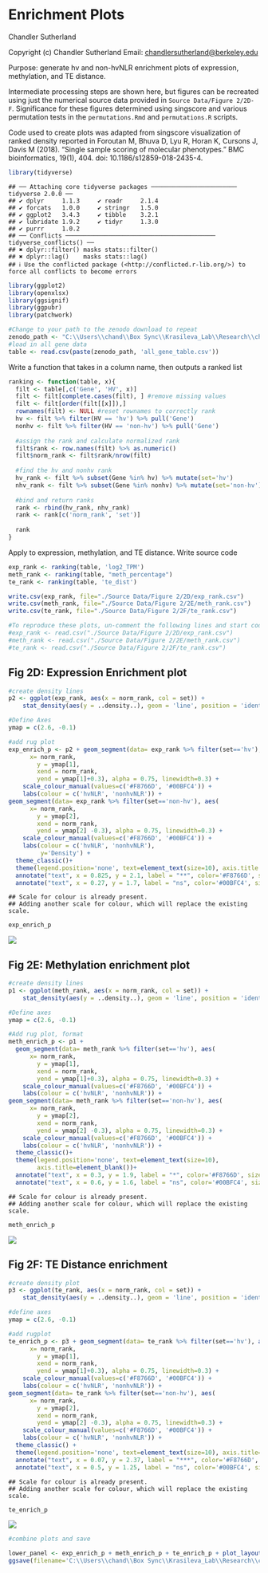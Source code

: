 Enrichment Plots
================
Chandler Sutherland

Copyright (c) Chandler Sutherland Email:
<chandlersutherland@berkeley.edu>

Purpose: generate hv and non-hvNLR enrichment plots of expression,
methylation, and TE distance.

Intermediate processing steps are shown here, but figures can be
recreated using just the numerical source data provided in
`Source Data/Figure 2/2D-F`. Significance for these figures determined
using singscore and various permutation tests in the `permutations.Rmd`
and `permutations.R` scripts.

Code used to create plots was adapted from singscore visualization of
ranked density reported in Foroutan M, Bhuva D, Lyu R, Horan K, Cursons
J, Davis M (2018). “Single sample scoring of molecular phenotypes.” BMC
bioinformatics, 19(1), 404. doi: 10.1186/s12859-018-2435-4.

``` r
library(tidyverse)
```

    ## ── Attaching core tidyverse packages ──────────────────────── tidyverse 2.0.0 ──
    ## ✔ dplyr     1.1.3     ✔ readr     2.1.4
    ## ✔ forcats   1.0.0     ✔ stringr   1.5.0
    ## ✔ ggplot2   3.4.3     ✔ tibble    3.2.1
    ## ✔ lubridate 1.9.2     ✔ tidyr     1.3.0
    ## ✔ purrr     1.0.2     
    ## ── Conflicts ────────────────────────────────────────── tidyverse_conflicts() ──
    ## ✖ dplyr::filter() masks stats::filter()
    ## ✖ dplyr::lag()    masks stats::lag()
    ## ℹ Use the conflicted package (<http://conflicted.r-lib.org/>) to force all conflicts to become errors

``` r
library(ggplot2)
library(openxlsx)
library(ggsignif)
library(ggpubr)
library(patchwork)
```

``` r
#Change to your path to the zenodo download to repeat 
zenodo_path <- "C:\\Users\\chand\\Box Sync\\Krasileva_Lab\\Research\\chandler\\Krasileva Lab\\E14\\Zenodo V2\\"
#load in all gene data 
table <- read.csv(paste(zenodo_path, 'all_gene_table.csv'))
```

Write a function that takes in a column name, then outputs a ranked list

``` r
ranking <- function(table, x){
  filt <- table[,c('Gene', 'HV', x)] 
  filt <- filt[complete.cases(filt), ] #remove missing values 
  filt <- filt[order(filt[[x]]),]
  rownames(filt) <- NULL #reset rownames to correctly rank
  hv <- filt %>% filter(HV == 'hv') %>% pull('Gene')
  nonhv <- filt %>% filter(HV == 'non-hv') %>% pull('Gene')
  
  #assign the rank and calculate normalized rank 
  filt$rank <- row.names(filt) %>% as.numeric()
  filt$norm_rank <- filt$rank/nrow(filt)
  
  #find the hv and nonhv rank 
  hv_rank <- filt %>% subset(Gene %in% hv) %>% mutate(set='hv')
  nhv_rank <- filt %>% subset(Gene %in% nonhv) %>% mutate(set='non-hv')
  
  #bind and return ranks
  rank <- rbind(hv_rank, nhv_rank)
  rank <- rank[c('norm_rank', 'set')]
  
  rank
}
```

Apply to expression, methylation, and TE distance. Write source code

``` r
exp_rank <- ranking(table, 'log2_TPM')
meth_rank <- ranking(table, "meth_percentage")
te_rank <- ranking(table, 'te_dist')

write.csv(exp_rank, file="./Source Data/Figure 2/2D/exp_rank.csv")
write.csv(meth_rank, file="./Source Data/Figure 2/2E/meth_rank.csv")
write.csv(te_rank, file="./Source Data/Figure 2/2F/te_rank.csv")

#To reproduce these plots, un-comment the following lines and start code from there  
#exp_rank <- read.csv("./Source Data/Figure 2/2D/exp_rank.csv")
#meth_rank <- read.csv("./Source Data/Figure 2/2E/meth_rank.csv")
#te_rank <- read.csv("./Source Data/Figure 2/2F/te_rank.csv")
```

## Fig 2D: Expression Enrichment plot

``` r
#create density lines 
p2 <- ggplot(exp_rank, aes(x = norm_rank, col = set)) +
    stat_density(aes(y = ..density..), geom = 'line', position = 'identity', linewidth=0.3)

#Define Axes
ymap = c(2.6, -0.1)

#add rug plot 
exp_enrich_p <- p2 + geom_segment(data= exp_rank %>% filter(set=='hv'), aes(
      x= norm_rank,
        y = ymap[1],
        xend = norm_rank,
        yend = ymap[1]+0.3), alpha = 0.75, linewidth=0.3) +
    scale_colour_manual(values=c('#F8766D', '#00BFC4')) +
    labs(colour = c('hvNLR', 'nonhvNLR')) +
geom_segment(data= exp_rank %>% filter(set=='non-hv'), aes(
      x= norm_rank,
        y = ymap[2],
        xend = norm_rank,
        yend = ymap[2] -0.3), alpha = 0.75, linewidth=0.3) +
    scale_colour_manual(values=c('#F8766D', '#00BFC4')) +
    labs(colour = c('hvNLR', 'nonhvNLR'), 
         y='Density') +
  theme_classic()+
  theme(legend.position='none', text=element_text(size=10), axis.title.x=element_blank()) +
  annotate("text", x = 0.825, y = 2.1, label = "**", color='#F8766D', size=3) + #Greatest sample p value for singscore enrichment is 0.002
  annotate("text", x = 0.27, y = 1.7, label = "ns", color='#00BFC4', size=3)
```

    ## Scale for colour is already present.
    ## Adding another scale for colour, which will replace the existing scale.

``` r
exp_enrich_p
```

![](enrichment_plots_files/figure-gfm/Fig2D-1.png)<!-- -->

## Fig 2E: Methylation enrichment plot

``` r
#create density lines 
p1 <- ggplot(meth_rank, aes(x = norm_rank, col = set)) +
    stat_density(aes(y = ..density..), geom = 'line', position = 'identity', linewidth=0.3)

#Define axes 
ymap = c(2.6, -0.1)

#Add rug plot, format 
meth_enrich_p <- p1 + 
  geom_segment(data= meth_rank %>% filter(set=='hv'), aes(
      x= norm_rank,
        y = ymap[1],
        xend = norm_rank,
        yend = ymap[1]+0.3), alpha = 0.75, linewidth=0.3) +
    scale_colour_manual(values=c('#F8766D', '#00BFC4')) +
    labs(colour = c('hvNLR', 'nonhvNLR')) +
geom_segment(data= meth_rank %>% filter(set=='non-hv'), aes(
      x= norm_rank,
        y = ymap[2],
        xend = norm_rank,
        yend = ymap[2] -0.3), alpha = 0.75, linewidth=0.3) +
    scale_colour_manual(values=c('#F8766D', '#00BFC4')) +
    labs(colour = c('hvNLR', 'nonhvNLR')) +
  theme_classic()+
  theme(legend.position='none', text=element_text(size=10), 
        axis.title=element_blank())+
  annotate("text", x = 0.3, y = 1.9, label = "*", color='#F8766D', size=3)+ # (see permutations.Rmd for calculation)
  annotate("text", x = 0.6, y = 1.6, label = "ns", color='#00BFC4', size=3)
```

    ## Scale for colour is already present.
    ## Adding another scale for colour, which will replace the existing scale.

``` r
meth_enrich_p
```

![](enrichment_plots_files/figure-gfm/Fig2E-1.png)<!-- -->

## Fig 2F: TE Distance enrichment

``` r
#create density plot 
p3 <- ggplot(te_rank, aes(x = norm_rank, col = set)) +
    stat_density(aes(y = ..density..), geom = 'line', position = 'identity', linewidth=0.3)

#define axes 
ymap = c(2.6, -0.1)

#add rugplot 
te_enrich_p <- p3 + geom_segment(data= te_rank %>% filter(set=='hv'), aes(
      x= norm_rank,
        y = ymap[1],
        xend = norm_rank,
        yend = ymap[1]+0.3), alpha = 0.75, linewidth=0.3) +
    scale_colour_manual(values=c('#F8766D', '#00BFC4')) +
    labs(colour = c('hvNLR', 'nonhvNLR')) +
geom_segment(data= te_rank %>% filter(set=='non-hv'), aes(
      x= norm_rank,
        y = ymap[2],
        xend = norm_rank,
        yend = ymap[2] -0.3), alpha = 0.75, linewidth=0.3) +
    scale_colour_manual(values=c('#F8766D', '#00BFC4')) +
    labs(colour = c('hvNLR', 'nonhvNLR')) +
  theme_classic() +
  theme(legend.position='none', text=element_text(size=10), axis.title=element_blank())+
  annotate("text", x = 0.07, y = 2.37, label = "***", color='#F8766D', size=3)+ #p value is 0 for hv, see permutations.Rmd
  annotate("text", x = 0.5, y = 1.25, label = "ns", color='#00BFC4', size=3)
```

    ## Scale for colour is already present.
    ## Adding another scale for colour, which will replace the existing scale.

``` r
te_enrich_p
```

![](enrichment_plots_files/figure-gfm/Fig2F-1.png)<!-- -->

``` r
#combine plots and save 

lower_panel <- exp_enrich_p + meth_enrich_p + te_enrich_p + plot_layout(ncol=3)
ggsave(filename='C:\\Users\\chand\\Box Sync\\Krasileva_Lab\\Research\\chandler\\Krasileva Lab\\Outputs\\NLR Features Paper\\EMBO Submission\\Figure Panels\\fig_2d_f.svg', plot=lower_panel, dpi=1000, width=182, height=50, unit='mm')
```
